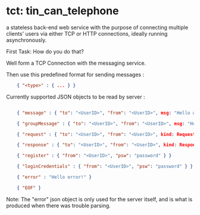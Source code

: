 tct: tin_can_telephone
======================
a stateless back-end web service with the purpose of
                     connecting multiple clients' users via either TCP or HTTP
                     connections, ideally running asynchronously.

First Task: How do you do that?

Well form a TCP Connection with the messaging service.

Then use this predefined format for sending messages :

```json
    { "<type>" : { ... } }
```

Currently supported JSON objects to be read by server :
```json

    { "message" : { "to": "<UserID>", "from": "<UserID>", msg: "Hello world" } }

    { "groupMessage" : { "to": "<UserID>", "from": "<UserID>", msg: "Hello world" } }

    { "request" : { "to": "<UserID>", "from": "<UserID>", kind: RequestKind } }

    { "response" : { "to": "<UserID>", "from": "<UserID>", kind: ResponseKind } }

    { "register" : { "from": "<UserID>", "psw": "password" } }

    { "loginCredentials" : { "from": "<UserID>", "psw": "password" } }

    { "error" : "Hello error!" }

    { "EOF" }

```

Note: The "error" json object is only used for the server itself, and is what
      is produced when there was trouble parsing.


